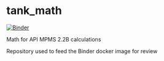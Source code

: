 # tank_math
[![Binder](https://mybinder.org/badge_logo.svg)](https://mybinder.org/v2/gh/bznoje/tank_math/HEAD)

Math for API MPMS 2.2B calculations

Repository used to feed the Binder docker image for review
